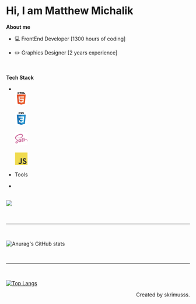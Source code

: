 <h1 align="left">Hi, I am Matthew Michalik</h1>

**About me**

- 💻 FrontEnd Developer [1300 hours of coding]

- ✏️ Graphics Designer [2 years experience]

<br>

**Tech Stack**

 - <code> <img src="https://raw.githubusercontent.com/devicons/devicon/master/icons/html5/html5-original-wordmark.svg" height="35"/> </code>
 <code> <img src="https://raw.githubusercontent.com/devicons/devicon/master/icons/css3/css3-original-wordmark.svg" height="35"/> </code>
 <code> <img src="https://raw.githubusercontent.com/devicons/devicon/master/icons/sass/sass-original.svg" height="35"/> </code>
 <code> <img src="https://raw.githubusercontent.com/devicons/devicon/master/icons/javascript/javascript-original.svg" height="35"/> </code>
 
 - Tools
 - <br>
 <code> <img src="https://www.vectorlogo.zone/logos/git-scm/git-scm-icon.svg" height="35"/> </code>
 
 <br>
 
 ---
 
 <br>
 
![Anurag's GitHub stats](https://github-readme-stats.vercel.app/api?username=skrimusss&show_icons=true)
  
 <br>
  
---

<br>

[![Top Langs](https://github-readme-stats.vercel.app/api/top-langs/?username=skrimusss&layout=compact)](https://github.com/anuraghazra/github-readme-stats)

<p align="right"> Created by skrimusss. </p>
